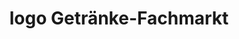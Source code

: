 ---
title: "logo Getränke-Fachmarkt"
url: /ruedesheim-am-rhein/logo-getraenke-fachmarkt/
shop: Getränke
---